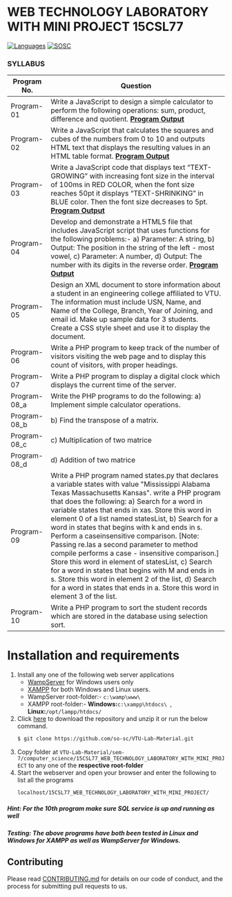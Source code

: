 # WEB TECHNOLOGY LABORATORY WITH MINI PROJECT 15CSL77 
 [![Languages](https://img.shields.io/badge/Languages-HTML%20%7C%20CSS%20%7C%20JS%20%7C%20PHP-blue.svg?style=for-the-badge)](https://sosc.org.in) [![SOSC](https://is.gd/visit_sosc_badge)](https://sosc.org.in) 
 
### SYLLABUS

| Program No.| Question |
| ------- | ------ |
| Program-01 | Write a JavaScript to design a simple calculator to perform the following operations: sum, product, difference and quotient. [**Program Output**](https://htmlpreview.github.io/?https://github.com/so-sc/VTU-Lab-Material/blob/master/sem-7/computer_science/15CSL77_WEB_TECHNOLOGY_LABORATORY_WITH_MINI_PROJECT/program-01/index.html)|
| Program-02 | Write a JavaScript that calculates the squares and cubes of the numbers from 0 to 10 and outputs HTML text that displays the resulting values in an HTML table format. [**Program Output**](https://htmlpreview.github.io/?https://github.com/so-sc/VTU-Lab-Material/blob/master/sem-7/computer_science/15CSL77_WEB_TECHNOLOGY_LABORATORY_WITH_MINI_PROJECT/program-02/index.html) |
| Program-03 | Write a JavaScript code that displays text “TEXT-GROWING” with increasing font size in the interval of 100ms in RED COLOR, when the font size reaches 50pt it displays “TEXT-SHRINKING” in BLUE color. Then the font size decreases to 5pt. [**Program Output**](https://htmlpreview.github.io/?https://github.com/so-sc/VTU-Lab-Material/blob/master/sem-7/computer_science/15CSL77_WEB_TECHNOLOGY_LABORATORY_WITH_MINI_PROJECT/program-03/index.html)  |
| Program-04 | Develop and demonstrate a HTML5 file that includes JavaScript script that uses functions for the following problems:- a) Parameter: A string, b) Output: The position in the string of the left - most vowel, c) Parameter: A number, d) Output: The number with its digits in the reverse order. [**Program Output**](https://htmlpreview.github.io/?https://github.com/so-sc/VTU-Lab-Material/blob/master/sem-7/computer_science/15CSL77_WEB_TECHNOLOGY_LABORATORY_WITH_MINI_PROJECT/program-04/index.html)|
| Program-05 | Design an XML document to store information about a student in an engineering college affiliated to VTU. The information must include USN, Name, and Name of the College, Branch, Year of Joining, and email id. Make up sample data for 3 students. Create a CSS style sheet and use it to display the document.|
| Program-06 | Write a PHP program to keep track of the number of visitors visiting the web page and to display this count of visitors, with proper headings. |
| Program-07 | Write a PHP program to display a digital clock which displays the current time of the server.|
| Program-08_a |  Write the PHP programs to do the following: a) Implement simple calculator operations.|
| Program-08_b | b) Find the transpose of a matrix. |
| Program-08_c | c) Multiplication of two matrice |
| Program-08_d | d) Addition of two matrice |
| Program-09 | Write a PHP program named states.py that declares a variable states with value "Mississippi Alabama Texas Massachusetts Kansas". write a PHP program that does the following: a) Search for a word in variable states that ends in xas. Store this word in element 0 of a list named statesList, b) Search for a word in states that begins with k and ends in s. Perform a caseinsensitive comparison. [Note: Passing re.Ias a second parameter to method compile performs a case - insensitive comparison.] Store this word in element of statesList, c) Search for a word in states that begins with M and ends in s. Store this word in element 2 of the list, d) Search for a word in states that ends in a. Store this word in element 3 of the list. |
| Program-10 | Write a PHP program to sort the student records which are stored in the database using selection sort.  |

# Installation and  requirements 
1. Install any one of the following web server applications
    - [WampServer](http://www.wampserver.com/en/) for Windows users only
    - [XAMPP](https://www.apachefriends.org/download.html) for both Windows and Linux users.
    - WampServer root-folder:- `c:\wamp\www\`
    - XAMPP root-folder:- **Windows:**`c:\xampp\htdocs\ `,  **Linux:**`/opt/lampp/htdocs/`
2. Click [here](https://github.com/so-sc/VTU-Lab-Material/archive/master.zip) to download the repository and unzip it or run the below command.
    ```sh
    $ git clone https://github.com/so-sc/VTU-Lab-Material.git
    ``` 
3. Copy folder at `VTU-Lab-Material/sem-7/computer_science/15CSL77_WEB_TECHNOLOGY_LABORATORY_WITH_MINI_PROJECT` to any one of the **respective root-folder**
4. Start the webserver and open your browser and enter the following to list all the programs
    ```sh
    localhost/15CSL77_WEB_TECHNOLOGY_LABORATORY_WITH_MINI_PROJECT/
    ```
##### Hint: For the 10th program make sure SQL service is up and running as well

##### **Testing: The above programs have both been tested in Linux and Windows for XAMPP as well as WampServer for Windows.**

## Contributing
Please read [CONTRIBUTING.md](https://github.com/so-sc/VTU-Lab-Material/blob/master/CONTRIBUTING.md) for details on our code of conduct, and the process for submitting pull requests to us.
